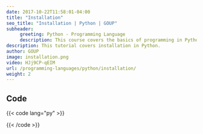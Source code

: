 ```yaml
---
date: 2017-10-22T11:58:01-04:00
title: "Installation"
seo_title: "Installation | Python | GOUP"
subheader:
     greeting: Python - Programming Language
     description: This course covers the basics of programming in Python. Work your way through the videos/articles and I'll teach you everything you need to know to start your programming journey!
description: This tutorial covers installation in Python.
author: GOUP
image: installation.png
video: HJj9CP-qEIM
url: /programming-languages/python/installation/
weight: 2
---
```


## Code

{{< code lang="py" >}}

{{< /code >}}